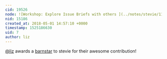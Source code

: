```yaml
---
cid: 19526
node: ![Workshop: Explore Issue Briefs with others ](../notes/stevie/11-14-2017/host-an-issue-brief-workshop)
nid: 15186
created_at: 2018-05-01 14:57:10 +0000
timestamp: 1525186630
uid: 7
author: liz
---
```


[@liz](/profile/liz) awards a <a href="//publiclab.org/wiki/barnstars">barnstar</a> to stevie for their awesome contribution!